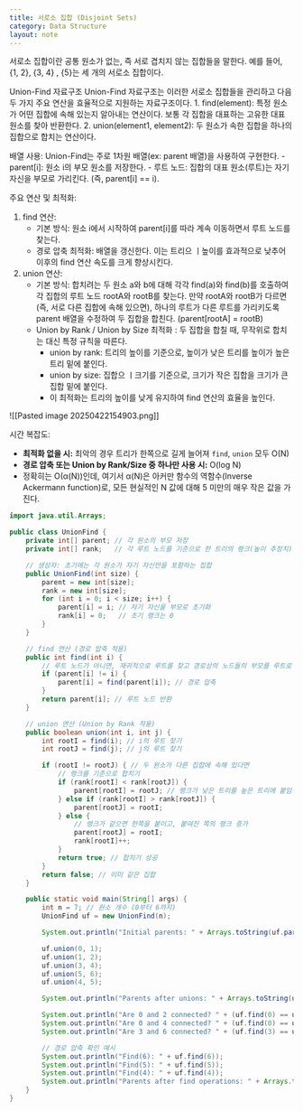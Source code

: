 ```yaml
---
title: 서로소 집합 (Disjoint Sets)
category: Data Structure
layout: note
---
```


서로소 집합이란 공통 원소가 없는, 즉 서로 겹치지 않는 집합들을 말한다. 예를 들어, {1, 2}, {3, 4} , {5}는 세 개의 서로소 집합이다. 

Union-Find 자료구조
	Union-Find 자료구조는 이러한 서로소 집합들을 관리하고 다음 두 가지 주요 연산을 효율적으로 지원하는 자료구조이다. 
	1. find(element): 특정 원소가 어떤 집합에 속해 있는지 알아내는 연산이다. 보통 각 집합을 대표하는 고유한 대표 원소를 찾아 반환한다. 
	2. union(element1, element2): 두 원소가 속한 집합을 하나의 집합으로 합치는 연산이다. 

배열 사용:
	Union-Find는 주로 1차원 배열(ex: parent 배열)을 사용하여 구현한다. 
	- parent[i]: 원소 i의 부모 원소를 저장한다. 
	- 루트 노드: 집합의 대표 원소(루트)는 자기 자신을 부모로 가리킨다. (즉, parent[i] == i).

주요 연산 및 최적화:
1. find 연산:
	- 기본 방식: 원소 i에서 시작하여 parent[i]를 따라 계속 이동하면서 루트 노드를 찾는다. 
	- 경로 압축 최적화: 배열을 갱신한다. 이는 트리으 ㅣ높이를 효과적으로 낮추어 이후의 find 연산 속도를 크게 향상시킨다. 
2. union 연산:
	- 기본 방식: 합치려는 두 원소 a와 b에 대해 각각 find(a)와 find(b)를 호출하여 각 집합의 루트 노드 rootA와 rootB를 찾는다. 만약 rootA와 rootB가 다르면 (즉, 서로 다른 집합에 속해 있으면), 하나의 루트가 다른 루트를 가리키도록 parent 배열을 수정하여 두 집합을 합친다. (parent[rootA] = rootB)
	- Union by Rank / Union by Size 최적화 : 두 집합을 합칠 때, 무작위로 합치는 대신 특정 규칙을 따른다. 
		- union by rank: 트리의 높이를 기준으로, 높이가 낮은 트리를 높이가 높은 트리 밑에 붙인다. 
		- union by size: 집합으 ㅣ크기를 기준으로, 크기가 작은 집합을 크기가 큰 집합 밑에 붙인다. 
		- 이 최적화는 트리의 높이를 낮게 유지하여 find 연산의 효율을 높인다. 

![[Pasted image 20250422154903.png]]

시간 복잡도:
- **최적화 없을 시:** 최악의 경우 트리가 한쪽으로 길게 늘어져 `find`, `union` 모두 O(N)
- **경로 압축 또는 Union by Rank/Size 중 하나만 사용 시:** O(log N)
- 정확히는 O(α(N))인데, 여기서 α(N)은 아커만 함수의 역함수(Inverse Ackermann function)로, 모든 현실적인 N 값에 대해 5 미만의 매우 작은 값을 가진다.

```java
import java.util.Arrays;

public class UnionFind {
    private int[] parent; // 각 원소의 부모 저장
    private int[] rank;   // 각 루트 노드를 기준으로 한 트리의 랭크(높이 추정치)

    // 생성자: 초기에는 각 원소가 자기 자신만을 포함하는 집합
    public UnionFind(int size) {
        parent = new int[size];
        rank = new int[size];
        for (int i = 0; i < size; i++) {
            parent[i] = i; // 자기 자신을 부모로 초기화
            rank[i] = 0;   // 초기 랭크는 0
        }
    }

    // find 연산 (경로 압축 적용)
    public int find(int i) {
        // 루트 노드가 아니면, 재귀적으로 루트를 찾고 경로상의 노드들의 부모를 루트로 갱신
        if (parent[i] != i) {
            parent[i] = find(parent[i]); // 경로 압축
        }
        return parent[i]; // 루트 노드 반환
    }

    // union 연산 (Union by Rank 적용)
    public boolean union(int i, int j) {
        int rootI = find(i); // i의 루트 찾기
        int rootJ = find(j); // j의 루트 찾기

        if (rootI != rootJ) { // 두 원소가 다른 집합에 속해 있다면
            // 랭크를 기준으로 합치기
            if (rank[rootI] < rank[rootJ]) {
                parent[rootI] = rootJ; // 랭크가 낮은 트리를 높은 트리에 붙임
            } else if (rank[rootI] > rank[rootJ]) {
                parent[rootJ] = rootI;
            } else {
                // 랭크가 같으면 한쪽을 붙이고, 붙여진 쪽의 랭크 증가
                parent[rootJ] = rootI;
                rank[rootI]++;
            }
            return true; // 합치기 성공
        }
        return false; // 이미 같은 집합
    }

    public static void main(String[] args) {
        int n = 7; // 원소 개수 (0부터 6까지)
        UnionFind uf = new UnionFind(n);

        System.out.println("Initial parents: " + Arrays.toString(uf.parent));

        uf.union(0, 1);
        uf.union(1, 2);
        uf.union(3, 4);
        uf.union(5, 6);
        uf.union(4, 5);

        System.out.println("Parents after unions: " + Arrays.toString(uf.parent));

        System.out.println("Are 0 and 2 connected? " + (uf.find(0) == uf.find(2))); // true
        System.out.println("Are 0 and 4 connected? " + (uf.find(0) == uf.find(4))); // false
        System.out.println("Are 3 and 6 connected? " + (uf.find(3) == uf.find(6))); // true

        // 경로 압축 확인 예시
        System.out.println("Find(6): " + uf.find(6));
        System.out.println("Find(5): " + uf.find(5));
        System.out.println("Find(4): " + uf.find(4));
        System.out.println("Parents after find operations: " + Arrays.toString(uf.parent));
    }
}
```